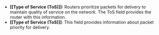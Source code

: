 - **[[Type of Service (ToS)]]:** Routers prioritize packets for delivery to maintain quality of service on the network. The ToS field provides the router with this information.
- **[[Type of Service (ToS)]]**: This field provides information about packet priority for delivery.